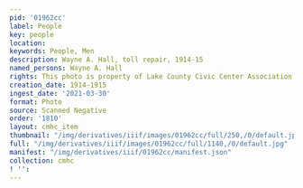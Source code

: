 ```yaml
---
pid: '01962cc'
label: People
key: people
location: 
keywords: People, Men
description: Wayne A. Hall, toll repair, 1914-15
named_persons: Wayne A. Hall
rights: This photo is property of Lake County Civic Center Association.
creation_date: 1914-1915
ingest_date: '2021-03-30'
format: Photo
source: Scanned Negative
order: '1810'
layout: cmhc_item
thumbnail: "/img/derivatives/iiif/images/01962cc/full/250,/0/default.jpg"
full: "/img/derivatives/iiif/images/01962cc/full/1140,/0/default.jpg"
manifest: "/img/derivatives/iiif/01962cc/manifest.json"
collection: cmhc
! '': 
---
```

